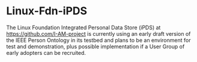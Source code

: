 # Linux-Fdn-iPDS
The Linux Foundation Integrated Personal Data Store (iPDS) at https://github.com/I-AM-project is currently using an early draft version of the IEEE Person Ontology in its testbed and plans to be an environment for test and demonstration, plus possible implementation if a User Group of early adopters can be recruited.   
